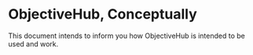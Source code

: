 <div class="section-header">
	<h1 class="title title-header">ObjectiveHub, Conceptually</h1>
</div>

This document intends to inform you how ObjectiveHub is intended to be used and work.

